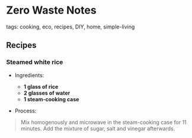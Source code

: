 # Zero Waste Notes

tags: cooking, eco, recipes, DIY, home, simple-living

## Recipes

### Steamed white rice

* Ingredients:
  * **1 glass of rice**
  * **2 glasses of water**
  * **1 steam-cooking case**


* Process: 

> Mix homogenously and microwave in the steam-cooking case for 11 minutes. Add the mixture of sugar, salt and vinegar afterwards.